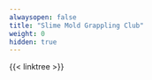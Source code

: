 ```yaml
---
alwaysopen: false
title: "Slime Mold Grappling Club"
weight: 0
hidden: true
---
```


{{< linktree >}}